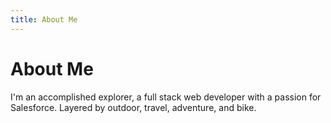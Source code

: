 ```yaml
---
title: About Me
---
```


# About Me

I'm an accomplished explorer, a full stack web developer with a passion for Salesforce. Layered by outdoor, travel, adventure, and bike.
